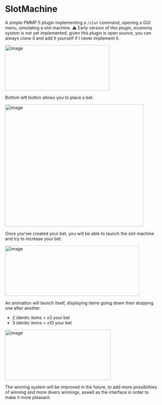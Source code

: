 # SlotMachine
A simple PMMP 5 plugin implementing a `/slot` command, opening a GUI menu, simulating a slot machine.
⚠ Early version of this plugin, economy system is not yet implemented, given this plugin is open source, you can always clone it and add it yourself if I never implement it.

<img width="342" height="149" alt="image" src="https://github.com/user-attachments/assets/7e52cea7-22f7-4763-a7bc-3cbf47d3ab35" />

Bottom left button allows you to place a bet.

<img width="453" height="400" alt="image" src="https://github.com/user-attachments/assets/b6c10743-aac1-4337-b50c-46ca20cddb50" />

Once you'we created your bet, you will be able to launch the slot machine and try to increase your bet.

<img width="439" height="165" alt="image" src="https://github.com/user-attachments/assets/23020f42-b3c6-4729-8545-e2a8c70e52a2" />

An animation will launch itself, displaying items going down then stopping one after another.
- 2 identic items = x3 your bet
- 3 identic items = x10 your bet
  
<img width="346" height="165" alt="image" src="https://github.com/user-attachments/assets/34068142-fd0e-436e-b758-b501c186a3d2" />


The winning system will be improved in the future, to add more possibilities of winning and more divers winnings, aswell as the interface in order to make it more pleasant.


